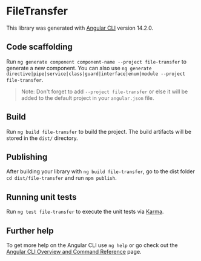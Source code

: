 # FileTransfer

This library was generated with [Angular CLI](https://github.com/angular/angular-cli) version 14.2.0.

## Code scaffolding

Run `ng generate component component-name --project file-transfer` to generate a new component. You can also use `ng generate directive|pipe|service|class|guard|interface|enum|module --project file-transfer`.
> Note: Don't forget to add `--project file-transfer` or else it will be added to the default project in your `angular.json` file. 

## Build

Run `ng build file-transfer` to build the project. The build artifacts will be stored in the `dist/` directory.

## Publishing

After building your library with `ng build file-transfer`, go to the dist folder `cd dist/file-transfer` and run `npm publish`.

## Running unit tests

Run `ng test file-transfer` to execute the unit tests via [Karma](https://karma-runner.github.io).

## Further help

To get more help on the Angular CLI use `ng help` or go check out the [Angular CLI Overview and Command Reference](https://angular.io/cli) page.
